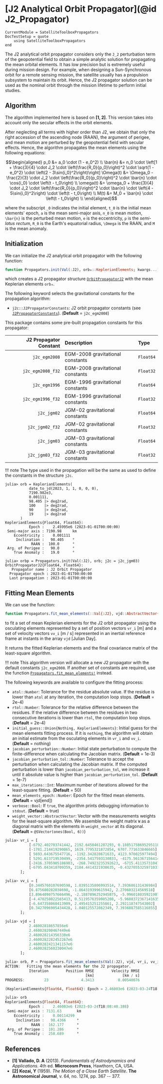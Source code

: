 # [J2 Analytical Orbit Propagator](@id J2_Propagator)

```@meta
CurrentModule = SatelliteToolboxPropagators
DocTestSetup = quote
    using SatelliteToolboxPropagators
end
```

The J2 analytical orbit propagator considers only the ``J_2`` perturbation term of the
geopotential field to obtain a simple analytic solution for propagating the mean orbital
elements. It has low precision but is extremely useful during mission design. For example,
when designing a Sun-Synchronous orbit for a remote sensing mission, the satellite usually
has a propulsion subsystem to maintain its orbit. Hence, the J2 propagator solution can be
used as the nominal orbit through the mission lifetime to perform initial studies.

## Algorithm

The algorithm implemented here is based on **[1, 2]**. This version takes into account only
the secular effects in the orbit elements.

After neglecting all terms with higher order than J2, we obtain that only the right
accession of the ascending node (RAAN), the argument of perigee, and mean motion are
perturbed by the geopotential field with secular effects. Hence, the algorithm propagates
the mean elements using the following equations:

```math
\begin{aligned}
  p_0 &= a_0 \cdot (1 - e_0^2) \\
  \bar{n} &= n_0 \cdot \left[1 + \frac{3}{4} \cdot J_2 \cdot \left(\frac{R_0}{p_0}\right)^2 \cdot \sqrt{1 - e_0^2} \cdot \left(2 - 3\sin{i_0}^2\right)\right]
  \Omega(t) &= \Omega_0 - \frac{2}{3} \cdot J_2 \cdot \left(\frac{R_0}{p_0}\right)^2 \cdot \bar{n} \cdot \cos{i_0} \cdot \left(t - t_0\right) \\
  \omega(t) &= \omega_0 + \frac{3}{4} \cdot J_2 \cdot \left(\frac{R_0}{p_0}\right)^2 \cdot \bar{n} \cdot \left(4 - 5\sin{i_0}^2\right) \cdot \left(t - t_0\right) \\
  M(t) &= M_0 + \bar{n} \cdot \left(t - t_0\right) \\
\end{aligned}
```

where the subscript ``_0`` indicates the initial element, ``t_0`` is the initial mean
elements' epoch, ``a`` is the mean semi-major axis, ``n_0`` is mean motion, ``\bar{n}`` is
the perturbed mean motion, ``e`` is the eccentricity, ``p`` is the *semi-latus rectum*,
``R_0`` is the Earth's equatorial radius, ``\Omega`` is the RAAN, and ``M`` is the mean
anomaly.

## Initialization

We can initialize the J2 analytical orbit propagator with the following function:

```julia
function Propagators.init(Val(:J2), orb₀::KeplerianElements; kwargs...)
```

which creates a J2 propagator structure [`OrbitPropagatorJ2`](@ref) with the mean Keplerian
elements `orb₀`.
    
The following keyword selects the gravitational constants for the propagation algorithm:

- `j2c::J2PropagatorConstants`: J2 orbit propagator constants (see
  [`J2PropagatorConstants`](@ref)). (**Default** = `j2c_egm2008`)

This package contains some pre-built propagation constants for this propagator:

| **J2 Propagator Constant** | **Description**                  | **Type**  |
|---------------------------:|:---------------------------------|:----------|
|              `j2c_egm2008` | EGM-2008 gravitational constants | `Float64` |
|          `j2c_egm2008_f32` | EGM-2008 gravitational constants | `Float32` |
|              `j2c_egm1996` | EGM-1996 gravitational constants | `Float64` |
|          `j2c_egm1996_f32` | EGM-1996 gravitational constants | `Float32` |
|                `j2c_jgm02` | JGM-02 gravitational constants   | `Float64` |
|            `j2c_jgm02_f32` | JGM-02 gravitational constants   | `Float32` |
|                `j2c_jgm03` | JGM-03 gravitational constants   | `Float64` |
|            `j2c_jgm03_f32` | JGM-03 gravitational constants   | `Float32` |

!!! note
    The type used in the propagation will be the same as used to define the constants in the
    structure `j2c`.

```jldoctest
julia> orb = KeplerianElements(
           date_to_jd(2023, 1, 1, 0, 0, 0),
           7190.982e3,
           0.001111,
           98.405 |> deg2rad,
           100    |> deg2rad,
           90     |> deg2rad,
           19     |> deg2rad
       )
KeplerianElements{Float64, Float64}:
           Epoch :    2.45995e6 (2023-01-01T00:00:00)
 Semi-major axis : 7190.98     km
    Eccentricity :    0.001111
     Inclination :   98.405    °
            RAAN :  100.0      °
 Arg. of Perigee :   90.0      °
    True Anomaly :   19.0      °

julia> orbp = Propagators.init(Val(:J2), orb; j2c = j2c_jgm03)
OrbitPropagatorJ2{Float64, Float64}:
   Propagator name : J2 Orbit Propagator
  Propagator epoch : 2023-01-01T00:00:00
  Last propagation : 2023-01-01T00:00:00
```

## Fitting Mean Elements

We can use the function:

```julia
function Propagators.fit_mean_elements(::Val{:J2}, vjd::AbstractVector{Tjd}, vr_i::AbstractVector{Tv}, vv_i::AbstractVector{Tv}; kwargs...) -> KeplerianElements{Float64, Float64}, SMatrix{6, 6, Float64}
```

to fit a set of mean Keplerian elements for the J2 orbit propagator using the osculating
elements represented by a set of position vectors `vr_i` [m] and a set of velocity vectors
`vv_i` [m / s] represented in an inertial reference frame at instants in the array `vjd`
[Julian Day].

It returns the fitted Keplerian elements and the final covariance matrix of the least-square
algorithm.

!!! note
    This algorithm version will allocate a new J2 propagator with the default constants
    `j2c_egm2008`. If another set of constants are required, use the function
    [`Propagators.fit_mean_elements!`](@ref) instead.
    
The following keywords are available to configure the fitting process:

- `atol::Number`: Tolerance for the residue absolute value. If the residue is lower than
    `atol` at any iteration, the computation loop stops. (**Default** = 2e-4)
- `rtol::Number`: Tolerance for the relative difference between the residues. If the
    relative difference between the residues in two consecutive iterations is lower than
    `rtol`, the computation loop stops. (**Default** = 2e-4)
- `initial_guess::Union{Nothing, KeplerianElements}`: Initial guess for the mean elements
    fitting process. If it is `nothing`, the algorithm will obtain an initial estimate from
    the osculating elements in `vr_i` and `vv_i`. (**Default** = nothing)
- `jacobian_perturbation::Number`: Initial state perturbation to compute the
    finite-difference when calculating the Jacobian matrix. (**Default** = 1e-3)
- `jacobian_perturbation_tol::Number`: Tolerance to accept the perturbation when calculating
    the Jacobian matrix. If the computed perturbation is lower than
    `jacobian_perturbation_tol`, we increase it until it absolute value is higher than
    `jacobian_perturbation_tol`. (**Default** = 1e-7)
- `max_iterations::Int`: Maximum number of iterations allowed for the least-square fitting.
    (**Default** = 50)
- `mean_elements_epoch::Number`: Epoch for the fitted mean elements.
    (**Default** = vjd[end])
- `verbose::Bool`: If `true`, the algorithm prints debugging information to `stdout`.
    (**Default** = true)
- `weight_vector::AbstractVector`: Vector with the measurements weights for the least-square
    algorithm. We assemble the weight matrix `W` as a diagonal matrix with the elements in
    `weight_vector` at its diagonal. (**Default** = `@SVector(ones(Bool, 6))`)
    
```julia
julia> vr_i = [
           [-6792.402703741442, 2192.6458461287293, 0.18851758695295118]  .* 1000,
           [-1781.214419290065, 1619.7795321872854, 6707.771633846665]    .* 1000,
           [ 5693.643675547716, -1192.342828671633, 4123.976025977494]    .* 1000,
           [ 5291.613719530499, -2354.5417593130833, -4175.561367156414]  .* 1000,
           [-2416.3705905186903, -268.74923235392623, -6715.411357310478] .* 1000,
           [-6795.043410709359, 2184.4414321930635, -0.4327055325971031]  .* 1000,
       ];

julia> vv_i = [
           [0.3445760107690598, 1.0395135806993514, 7.393686131436984]    .* 1000,
           [6.875680282038698, -1.864319399615942, 2.270603214569518]     .* 1000,
           [3.8964090757666496, -2.1887896252945875, -5.9960180359219075] .* 1000,
           [-4.470258022565413, 0.5119576359985208, -5.9608372367141635]  .* 1000,
           [-6.647358060413909, 2.495415251255861, 2.292118747543002]     .* 1000,
           [0.3427096905434428, 1.040125572862349, 7.3936887585116855]    .* 1000,
       ];

julia> vjd = [
           2.46002818657856e6
           2.460028200467449e6
           2.460028214356338e6
           2.4600282282452267e6
           2.4600282421341157e6
           2.4600282560230047e6
       ];

julia> orb, P = Propagators.fit_mean_elements(Val(:J2), vjd, vr_i, vv_i)
ACTION:   Fitting the mean elements for the J2 propagator.
           Iteration        Position RMSE        Velocity RMSE           Total RMSE       RMSE Variation
                                     [km]             [km / s]                  [ ]
PROGRESS:         23               4.3413           0.00540076              4341.31         -2.90721e-06 %

(KeplerianElements{Float64, Float64}: Epoch = 2.46003e6 (2023-03-24T18:08:40.388), [0.16604846233666615 0.06643574144803302 … -3.85541368066423e-5 0.000124032254172014; 0.0664357414470214 0.26633448262787296 … -1.7943612056596758e-5 -1.9567956793856743e-5; … ; -3.855413680493565e-5 -1.7943612058983507e-5 … 4.3971984339116176e-7 -8.092704691911699e-8; 0.0001240322541726098 -1.9567956793417353e-5 … -8.092704692135158e-8 1.2451922454639337e-7])

julia> orb
KeplerianElements{Float64, Float64}:
           Epoch :    2.46003e6 (2023-03-24T18:08:40.388)
 Semi-major axis : 7131.63       km
    Eccentricity :    0.00114299
     Inclination :   98.4366     °
            RAAN :  162.177      °
 Arg. of Perigee :  101.286      °
    True Anomaly :  258.689      °
```

## References

- **[1]** **Vallado, D. A** (2013). *Fundamentals of Astrodynamics and Applications*. 4th
  ed. **Microcosm Press**, Hawthorn, CA, USA.
- **[2]** **Kozai, Y** (1959). *The Motion of a Close Earth Satellite*. **The Astronomical
  Journal**, v. 64, no. 1274, pp. 367 -- 377.
